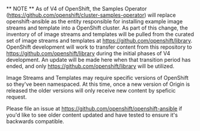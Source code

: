 ** NOTE ** As of V4 of OpenShift, the Samples Operator (https://github.com/openshift/cluster-samples-operator)
will replace openshift-ansible as the entity responsible for installing example image streams and template into
a OpenShift cluster.  As part of this change, the inventory of of image streams and templates will be pulled
from the curated set of image streams and templates at https://github.com/openshift/library.  OpenShift
development will work to transfer content from this repository to https://github.com/openshift/library during
the initial phases of V4 development.  An update will be made here when that transition period has ended, and
only https://github.com/openshift/library will be utilized.

Image Streams and Templates may require specific versions of OpenShift so
they've been namespaced. At this time, once a new version of Origin is released
the older versions will only receive new content by speficic request.

Please file an issue at https://github.com/openshift/openshift-ansible if you'd
like to see older content updated and have tested to ensure it's backwards
compatible.
